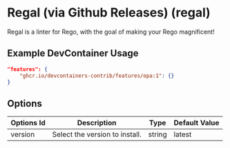 # Regal (via Github Releases) (regal)

Regal is a linter for Rego, with the goal of making your Rego magnificent!

## Example DevContainer Usage

```json
"features": {
    "ghcr.io/devcontainers-contrib/features/opa:1": {}
}
```

## Options

| Options Id | Description | Type | Default Value |
|-----|-----|-----|-----|
| version | Select the version to install. | string | latest |
